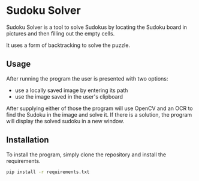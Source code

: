 # Sudoku Solver

Sudoku Solver is a tool to solve Sudokus by locating the Sudoku board in pictures and then filling out the empty cells.

It uses a form of backtracking to solve the puzzle.

## Usage
After running the program the user is presented with two options:
- use a locally saved image by entering its path
- use the image saved in the user's clipboard

After supplying either of those the program will use OpenCV and an OCR to find the Sudoku in the image and solve it.
If there is a solution, the program will display the solved sudoku in a new window.

## Installation
To install the program, simply clone the repository and install the requirements.
```bash
pip install -r requirements.txt
```
